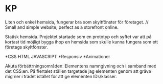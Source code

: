# KP
Liten och enkel hemsida, fungerar bra som skyltfönster för företaget.  // Small and simple website, perfect as a storefront online.

Statisk hemsida. Projektet startade som en prototyp och syftet var att på kortast tid möjligt bygga ihop en hemsida som skulle kunna fungera som ett företags skyltfönster. 

*CSS HTML JAVASCRIPT
*Responsiv
*Animationer

Akuta förbättrningsområden: 
Elementens namngivning och i samband med det CSS:en. På flertalet ställen targetade jag elementen genom att gräva mig ner i trädet istället för att ge elementen IDs/klasser.
